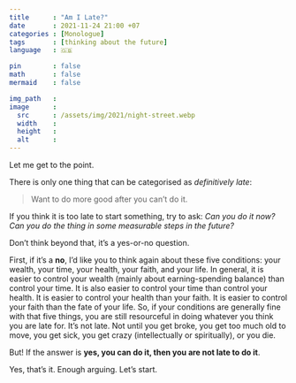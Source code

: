 ```yaml
---
title      : "Am I Late?"
date       : 2021-11-24 21:00 +07
categories : [Monologue]
tags       : [thinking about the future]
language   : 🇬🇧

pin        : false
math       : false
mermaid    : false

img_path   : 
image      :
  src      : /assets/img/2021/night-street.webp
  width    : 
  height   : 
  alt      : 
---
```


Let me get to the point.

There is only one thing that can be categorised as *definitively late*:

> Want to do more good after you can’t do it.

If you think it is too late to start something, try to ask: *Can you do it now? Can you do the thing in some measurable steps in the future?*

Don’t think beyond that, it’s a yes-or-no question.

First, if it’s a **no**, I’d like you to think again about these five conditions: your wealth, your time, your health, your faith, and your life. In general, it is easier to control your wealth (mainly about earning-spending balance) than control your time. It is also easier to control your time than control your health. It is easier to control your health than your faith. It is easier to control your faith than the fate of your life. So, if your conditions are generally fine with that five things, you are still resourceful in doing whatever you think you are late for. It’s not late. Not until you get broke, you get too much old to move, you get sick, you get crazy (intellectually or spiritually), or you die.

But! If the answer is **yes, you can do it, then you are not late to do it**.

Yes, that’s it. Enough arguing. Let’s start.